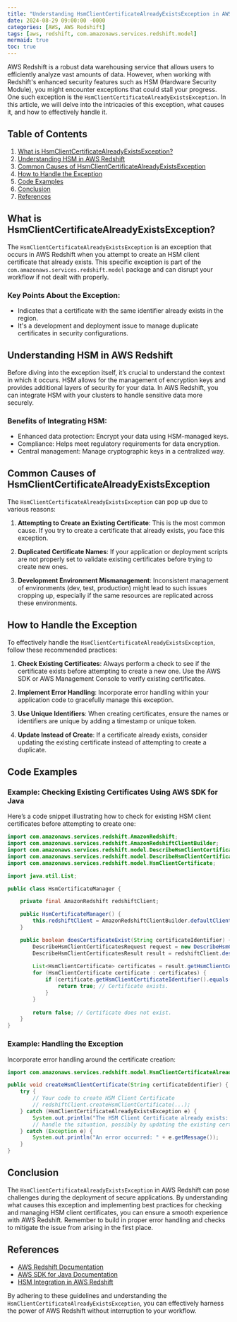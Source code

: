 ```yaml
---
title: "Understanding HsmClientCertificateAlreadyExistsException in AWS Redshift: A Comprehensive Guide"
date: 2024-08-29 09:00:00 -0000
categories: [AWS, AWS Redshift]
tags: [aws, redshift, com.amazonaws.services.redshift.model]
mermaid: true
toc: true
---
```



AWS Redshift is a robust data warehousing service that allows users to efficiently analyze vast amounts of data. However, when working with Redshift's enhanced security features such as HSM (Hardware Security Module), you might encounter exceptions that could stall your progress. One such exception is the `HsmClientCertificateAlreadyExistsException`. In this article, we will delve into the intricacies of this exception, what causes it, and how to effectively handle it.

## Table of Contents

1. [What is HsmClientCertificateAlreadyExistsException?](#what-is-hsmclientcertificatealreadyexistsexception)
2. [Understanding HSM in AWS Redshift](#understanding-hsm-in-aws-redshift)
3. [Common Causes of HsmClientCertificateAlreadyExistsException](#common-causes-of-hsmclientcertificatealreadyexistsexception)
4. [How to Handle the Exception](#how-to-handle-the-exception)
5. [Code Examples](#code-examples)
6. [Conclusion](#conclusion)
7. [References](#references)

## What is HsmClientCertificateAlreadyExistsException?

The `HsmClientCertificateAlreadyExistsException` is an exception that occurs in AWS Redshift when you attempt to create an HSM client certificate that already exists. This specific exception is part of the `com.amazonaws.services.redshift.model` package and can disrupt your workflow if not dealt with properly.

### Key Points About the Exception:

- Indicates that a certificate with the same identifier already exists in the region.
- It's a development and deployment issue to manage duplicate certificates in security configurations.

## Understanding HSM in AWS Redshift

Before diving into the exception itself, it’s crucial to understand the context in which it occurs. HSM allows for the management of encryption keys and provides additional layers of security for your data. In AWS Redshift, you can integrate HSM with your clusters to handle sensitive data more securely.

### Benefits of Integrating HSM:

- Enhanced data protection: Encrypt your data using HSM-managed keys.
- Compliance: Helps meet regulatory requirements for data encryption.
- Central management: Manage cryptographic keys in a centralized way.

## Common Causes of HsmClientCertificateAlreadyExistsException

The `HsmClientCertificateAlreadyExistsException` can pop up due to various reasons:

1. **Attempting to Create an Existing Certificate**: This is the most common cause. If you try to create a certificate that already exists, you face this exception.

2. **Duplicated Certificate Names**: If your application or deployment scripts are not properly set to validate existing certificates before trying to create new ones.

3. **Development Environment Mismanagement**: Inconsistent management of environments (dev, test, production) might lead to such issues cropping up, especially if the same resources are replicated across these environments.

## How to Handle the Exception

To effectively handle the `HsmClientCertificateAlreadyExistsException`, follow these recommended practices:

1. **Check Existing Certificates**: Always perform a check to see if the certificate exists before attempting to create a new one. Use the AWS SDK or AWS Management Console to verify existing certificates.

2. **Implement Error Handling**: Incorporate error handling within your application code to gracefully manage this exception.

3. **Use Unique Identifiers**: When creating certificates, ensure the names or identifiers are unique by adding a timestamp or unique token.

4. **Update Instead of Create**: If a certificate already exists, consider updating the existing certificate instead of attempting to create a duplicate.

## Code Examples

### Example: Checking Existing Certificates Using AWS SDK for Java

Here’s a code snippet illustrating how to check for existing HSM client certificates before attempting to create one:

```java
import com.amazonaws.services.redshift.AmazonRedshift;
import com.amazonaws.services.redshift.AmazonRedshiftClientBuilder;
import com.amazonaws.services.redshift.model.DescribeHsmClientCertificatesRequest;
import com.amazonaws.services.redshift.model.DescribeHsmClientCertificatesResult;
import com.amazonaws.services.redshift.model.HsmClientCertificate;

import java.util.List;

public class HsmCertificateManager {

    private final AmazonRedshift redshiftClient;

    public HsmCertificateManager() {
        this.redshiftClient = AmazonRedshiftClientBuilder.defaultClient();
    }

    public boolean doesCertificateExist(String certificateIdentifier) {
        DescribeHsmClientCertificatesRequest request = new DescribeHsmClientCertificatesRequest();
        DescribeHsmClientCertificatesResult result = redshiftClient.describeHsmClientCertificates(request);
        
        List<HsmClientCertificate> certificates = result.getHsmClientCertificates();
        for (HsmClientCertificate certificate : certificates) {
            if (certificate.getHsmClientCertificateIdentifier().equals(certificateIdentifier)) {
                return true; // Certificate exists.
            }
        }
        
        return false; // Certificate does not exist.
    }
}
```

### Example: Handling the Exception

Incorporate error handling around the certificate creation:

```java
import com.amazonaws.services.redshift.model.HsmClientCertificateAlreadyExistsException;

public void createHsmClientCertificate(String certificateIdentifier) {
    try {
        // Your code to create HSM Client Certificate
        // redshiftClient.createHsmClientCertificate(...);
    } catch (HsmClientCertificateAlreadyExistsException e) {
        System.out.println("The HSM Client Certificate already exists: " + certificateIdentifier);
        // handle the situation, possibly by updating the existing certificate
    } catch (Exception e) {
        System.out.println("An error occurred: " + e.getMessage());
    }
}
``` 

## Conclusion

The `HsmClientCertificateAlreadyExistsException` in AWS Redshift can pose challenges during the deployment of secure applications. By understanding what causes this exception and implementing best practices for checking and managing HSM client certificates, you can ensure a smooth experience with AWS Redshift. Remember to build in proper error handling and checks to mitigate the issue from arising in the first place.

## References

- [AWS Redshift Documentation](https://docs.aws.amazon.com/redshift/latest/mgmt/welcome.html)
- [AWS SDK for Java Documentation](https://docs.aws.amazon.com/sdk-for-java/latest/developer-guide/home.html)
- [HSM Integration in AWS Redshift](https://docs.aws.amazon.com/redshift/latest/mgmt/working-with-hsm.html)

By adhering to these guidelines and understanding the `HsmClientCertificateAlreadyExistsException`, you can effectively harness the power of AWS Redshift without interruption to your workflow.